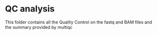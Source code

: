 # QC analysis

This folder contains all the Quality Control on the fastq and BAM files and the summary provided by multiqc
